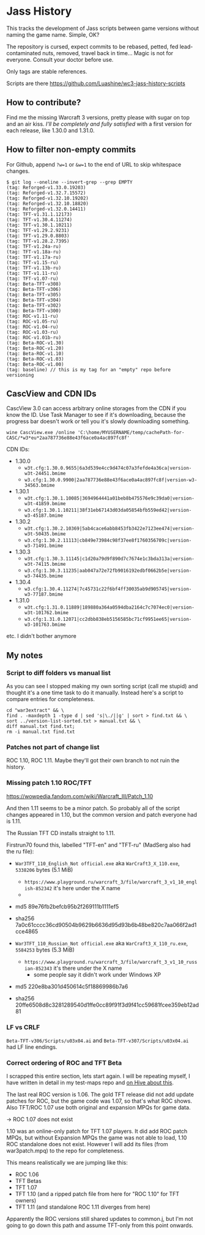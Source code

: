 # Jass History

This tracks the development of Jass scripts between game versions without naming the game name. Simple, OK?

The repository is cursed, expect commits to be rebased, petted, fed lead-contaminated nuts, removed, travel back in time... Magic is not for everyone. Consult your doctor before use.

Only tags are stable references.

Scripts are there https://github.com/Luashine/wc3-jass-history-scripts

## How to contribute?

Find me the missing Warcraft 3 versions, pretty please with sugar on top and an air kiss. *I'll be completely and fully satisfied* with a first version for each release, like 1.30.0 and 1.31.0.

## How to filter non-empty commits

For Github, append `?w=1` or `&w=1` to the end of URL to skip whitespace changes.

```
$ git log --oneline --invert-grep --grep EMPTY
(tag: Reforged-v1.33.0.19203)
(tag: Reforged-v1.32.7.15572)
(tag: Reforged-v1.32.10.19202)
(tag: Reforged-v1.32.10.18820)
(tag: Reforged-v1.32.0.14411)
(tag: TFT-v1.31.1.12173)
(tag: TFT-v1.30.4.11274)
(tag: TFT-v1.30.1.10211)
(tag: TFT-v1.29.2.9231)
(tag: TFT-v1.29.0.8803)
(tag: TFT-v1.28.2.7395)
(tag: TFT-v1.24a-ru)
(tag: TFT-v1.18a-ru)
(tag: TFT-v1.17a-ru)
(tag: TFT-v1.15-ru)
(tag: TFT-v1.13b-ru)
(tag: TFT-v1.11-ru)
(tag: TFT-v1.07-ru)
(tag: Beta-TFT-v308)
(tag: Beta-TFT-v306)
(tag: Beta-TFT-v305)
(tag: Beta-TFT-v304)
(tag: Beta-TFT-v302)
(tag: Beta-TFT-v300)
(tag: ROC-v1.11-ru)
(tag: ROC-v1.05-ru)
(tag: ROC-v1.04-ru)
(tag: ROC-v1.03-ru)
(tag: ROC-v1.01b-ru)
(tag: Beta-ROC-v1.30)
(tag: Beta-ROC-v1.20)
(tag: Beta-ROC-v1.10)
(tag: Beta-ROC-v1.03)
(tag: Beta-ROC-v1.00)
(tag: baseline) // this is my tag for an "empty" repo before versioning
```

## CascView and CDN IDs

CascView 3.0 can access arbitrary online storages from the CDN if you know the ID. Use Task Manager to see if it's downloading, because the progress bar doesn't work or tell you it's slowly downloading something.

`wine CascView.exe /online 'C:\home/MYUSERNAME/temp/cachePath-for-CASC/*w3*eu*2aa787736e88e43f6ace0a4ac897fc8f'`

CDN IDs:

- 1.30.0
   - `w3t.cfg:1.30.0.9655|6a3d539e4cc9d474c07a3fefde4a36ca|version-w3t-24451.bmime`
   - `w3.cfg:1.30.0.9900|2aa787736e88e43f6ace0a4ac897fc8f|version-w3-34563.bmime`
- 1.30.1
   - `w3t.cfg:1.30.1.10085|3694964441a01beb8b475576e9c39da0|version-w3t-41859.bmime`
   - `w3.cfg:1.30.1.10211|38f31eb67143d03da05854bfb559ed42|version-w3-45187.bmime`
- 1.30.2
   - `w3t.cfg:1.30.2.10369|5ab4cace6abb8453fb3422e7123ee474|version-w3t-50435.bmime`
   - `w3.cfg:1.30.2.11113|cb849e73984c98f37ee8f1760356709c|version-w3-71491.bmime`
- 1.30.3
   - `w3t.cfg:1.30.3.11145|c1d20a79d9f890d7c7674e1c3bda313a|version-w3t-74115.bmime`
   - `w3.cfg:1.30.3.11235|aab047a72e72fb9016192edbf0662b5e|version-w3-74435.bmime`
- 1.30.4
   - `w3.cfg:1.30.4.11274|7c45731c22f6bf4ff30035ab9d905745|version-w3-77187.bmime`
- 1.31.0
   - `w3t.cfg:1.31.0.11889|189880a364a0594dba2164c7c7074ec0|version-w3t-101762.bmime`
   - `w3.cfg:1.31.0.12071|cc2dbb838eb5156585bc71cf9951ee65|version-w3-101763.bmime`

etc. I didn't bother anymore

## My notes

### Script to diff folders vs manual list

As you can see I stopped making my own sorting script (call me stupid) and thought it's a one time task to do it manually. Instead here's a script to compare entries for completeness.

```shell
cd "war3extract" && \
find . -maxdepth 1 -type d | sed 's|\./||g' | sort > find.txt && \
sort ../version-list-sorted.txt > manual.txt && \
diff manual.txt find.txt;
rm -i manual.txt find.txt
```

### Patches not part of change list

ROC 1.10, ROC 1.11. Maybe they'll got their own branch to not ruin the history.

### Missing patch 1.10 ROC/TFT

https://wowpedia.fandom.com/wiki/Warcraft_III/Patch_1.10

And then 1.11 seems to be a minor patch. So probably all of the script changes appeared in 1.10, but the common version and patch everyone had is 1.11.

The Russian TFT CD installs straight to 1.11.

Firstrun70 found this, labelled "TFT-en" and "TFT-ru" (MadSerg also had the ru file):

- `War3TFT_110_English_Not official.exe` aka `WarCraft3_X_110.exe`, `5338206` bytes (5.1 MiB)
   - `https://www.playground.ru/warcraft_3/file/warcraft_3_v1_10_english-852342` it's here under the X name
   -
- md5 89e76fb2befcb95b2f269111b1111ef5
- sha256 7a0c61cccc36cd90504b9629b6636d95d93b6b48be820c7aa066f2ad1cce4865

- `War3TFT_110_Russian_Not official.exe` aka `WarCraft3_X_110_ru.exe`, `5584253` bytes (5.3 MiB)
   - `https://www.playground.ru/warcraft_3/file/warcraft_3_v1_10_russian-852343` it's there under the X name
      - some people say it didn't work under Windows XP
- md5 220e8ba301d450614c5f18869986b7a6
- sha256 20ffe6508d8c3281289540d1ffe0cc89f91f3d9f41cc59681fcee359eb12ad81


### LF vs CRLF

`Beta-TFT-v306/Scripts/u03x04.ai` and `Beta-TFT-v307/Scripts/u03x04.ai` had LF line endings.

### Correct ordering of ROC and TFT Beta

I scrapped this entire section, lets start again. I will be repeating myself, I have written in detail in my test-maps repo and [on Hive about this](https://www.hiveworkshop.com/threads/list-of-official-patches-for-warcraft-3.322919/#js-XFUniqueId77).

The last real ROC version is 1.06. The gold TFT release did not add update patches for ROC, but the game code was 1.07, so that's what ROC shows. Also TFT/ROC 1.07 use both original and expansion MPQs for game data.

-> ROC 1.07 does not exist

1.10 was an online-only patch for TFT 1.07 players. It did add ROC patch MPQs, but without Expansion MPQs the game was not able to load, 1.10 ROC standalone does not exist. However I will add its files (from war3patch.mpq)
to the repo for completeness.

This means realistically we are jumping like this:

- ROC 1.06
- TFT Betas
- TFT 1.07
- TFT 1.10 (and a ripped patch file from here for "ROC 1.10" for TFT owners)
- TFT 1.11 (and standalone ROC 1.11 diverges from here)

Apparently the ROC versions still shared updates to common.j, but I'm not going to go down this path and assume TFT-only from this point onwards.

